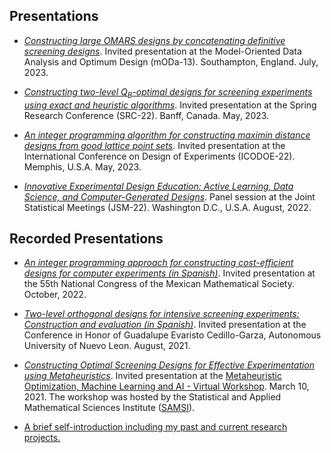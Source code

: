 ## Presentations


- [_Constructing large OMARS designs by concatenating definitive screening designs_](https://github.com/alanrvazquez/alanrvazquez.github.io/blob/main/presentations/mODa%20Alan%20Vazquez%20FINAL.pdf). Invited presentation at the Model-Oriented Data Analysis and Optimum Design (mODa-13). Southampton, England. July, 2023.


- [_Constructing two-level Q<sub>B</sub>-optimal designs for screening experiments using exact and heuristic algorithms_](https://github.com/alanrvazquez/alanrvazquez.github.io/blob/main/presentations/SRC%20Alan%20Vazquez%20FINAL.pdf). Invited presentation at the Spring Research Conference (SRC-22). Banff, Canada. May, 2023.

- [_An integer programming algorithm for constructing maximin distance designs from good lattice point sets_](https://github.com/alanrvazquez/alanrvazquez.github.io/blob/main/presentations/ICODOE_2023_FINAL_Alan_Vazquez.pdf). Invited presentation at the International Conference on Design of Experiments (ICODOE-22). Memphis, U.S.A. May, 2023.


- [_Innovative Experimental Design Education: Active Learning, Data Science, and Computer-Generated Designs_](https://github.com/alanrvazquez/alanrvazquez.github.io/blob/main/presentations/JSM_2022_Alan_Vazquez_FINAL.pdf). Panel session at the Joint Statistical Meetings (JSM-22). Washington D.C., U.S.A. August, 2022.

## Recorded Presentations

- [_An integer programming approach for constructing cost-efficient designs for computer experiments (in Spanish)_](https://youtu.be/JHBGej4nsT8). Invited presentation at the 55th National Congress of the Mexican Mathematical Society. October, 2022.

- [_Two-level orthogonal designs for intensive screening experiments: Construction and evaluation (in Spanish)_](https://www.facebook.com/fime.oficial/videos/272984141000518). Invited presentation at the Conference in Honor of Guadalupe Evaristo Cedillo-Garza, Autonomous University of Nuevo Leon. August, 2021.

- [_Constructing Optimal Screening Designs for Effective Experimentation using Metaheuristics_](https://vimeo.com/522352717). Invited presentation at the [Metaheuristic Optimization, Machine Learning and AI - Virtual Workshop](https://www.samsi.info/programs-and-activities/semester-long-programs/program-on-data-science-in-the-social-and-behavioral-sciences/nature-inspired-metaheuristic-algorithms-virtual-workshop/). March 10, 2021. The workshop was hosted by the Statistical and Applied Mathematical Sciences Institute ([SAMSI](https://www.samsi.info/)).

- [A brief self-introduction including my past and current research projects.](https://www.youtube.com/watch?v=yxGKEH0cBY4&ab_channel=UCLAStatistics)
